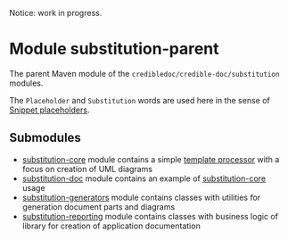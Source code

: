Notice: work in progress.

# Module substitution-parent
The parent Maven module of the `credibledoc/credible-doc/substitution` modules.

The `Placeholder` and `Substitution` words are used here in the sense
of [Snippet placeholders](https://en.wikipedia.org/wiki/Snippet_(programming)#Snippet_placeholders).

## Submodules
* [substitution-core](substitution-core/README.md) module contains
a simple [template processor](https://en.wikipedia.org/wiki/Template_processor) with a focus on creation of UML diagrams
* [substitution-doc](substitution-doc/README.md) module contains an example
of [substitution-core](substitution-core/README.md) usage
* [substitution-generators](substitution-generators/README.md) module contains classes
with utilities for generation document parts and diagrams
* [substitution-reporting](substitution-reporting/README.md) module contains classes with business logic of library
for creation of application documentation
